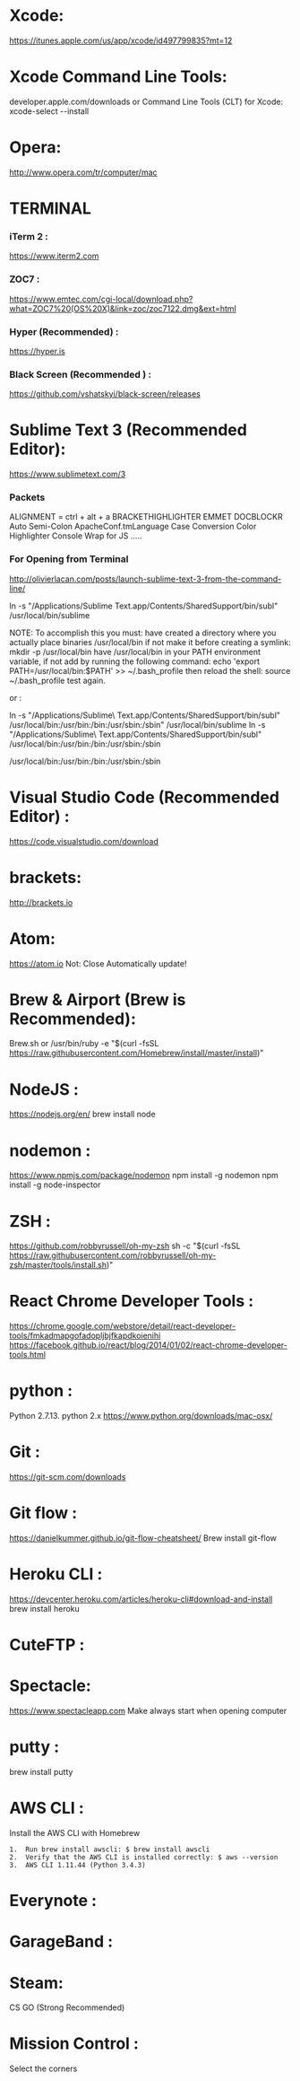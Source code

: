 # Xcode:
https://itunes.apple.com/us/app/xcode/id497799835?mt=12

# Xcode Command Line Tools:
developer.apple.com/downloads
or
Command Line Tools (CLT) for Xcode: 
xcode-select --install

# Opera:
http://www.opera.com/tr/computer/mac

# TERMINAL

### iTerm 2 :
https://www.iterm2.com

### ZOC7 :
https://www.emtec.com/cgi-local/download.php?what=ZOC7%20(OS%20X)&link=zoc/zoc7122.dmg&ext=html

### Hyper (Recommended) :
https://hyper.is

### Black Screen (Recommended ) :
https://github.com/vshatskyi/black-screen/releases

# Sublime Text 3 (Recommended Editor):
https://www.sublimetext.com/3

### Packets
ALIGNMENT = ctrl + alt + a
BRACKETHIGHLIGHTER
EMMET
DOCBLOCKR
Auto Semi-Colon
ApacheConf.tmLanguage
Case Conversion
Color Highlighter
Console Wrap for JS
.....

### For Opening from Terminal
 http://olivierlacan.com/posts/launch-sublime-text-3-from-the-command-line/

ln -s "/Applications/Sublime Text.app/Contents/SharedSupport/bin/subl" /usr/local/bin/sublime

NOTE: To accomplish this you must:
have created a directory where you actually place binaries /usr/local/bin if not make it before creating a symlink:
mkdir -p /usr/local/bin
have /usr/local/bin in your PATH environment variable, if not add by running the following command:
echo 'export PATH=/usr/local/bin:$PATH' >> ~/.bash_profile
then reload the shell:
source ~/.bash_profile
test again.

or :

ln -s "/Applications/Sublime\ Text.app/Contents/SharedSupport/bin/subl" /usr/local/bin:/usr/bin:/bin:/usr/sbin:/sbin" /usr/local/bin/sublime
ln -s "/Applications/Sublime\ Text.app/Contents/SharedSupport/bin/subl" /usr/local/bin:/usr/bin:/bin:/usr/sbin:/sbin

/usr/local/bin:/usr/bin:/bin:/usr/sbin:/sbin

# Visual Studio Code (Recommended Editor) :
https://code.visualstudio.com/download

# brackets:
http://brackets.io

# Atom:
https://atom.io
Not: Close Automatically  update!

# Brew & Airport (Brew is Recommended):
Brew.sh
or
/usr/bin/ruby -e "$(curl -fsSL https://raw.githubusercontent.com/Homebrew/install/master/install)"

# NodeJS :
https://nodejs.org/en/
brew install node

# nodemon :
https://www.npmjs.com/package/nodemon
npm install -g nodemon
npm install -g node-inspector

# ZSH :
https://github.com/robbyrussell/oh-my-zsh
sh -c "$(curl -fsSL https://raw.githubusercontent.com/robbyrussell/oh-my-zsh/master/tools/install.sh)"

# React Chrome Developer Tools :
https://chrome.google.com/webstore/detail/react-developer-tools/fmkadmapgofadopljbjfkapdkoienihi
https://facebook.github.io/react/blog/2014/01/02/react-chrome-developer-tools.html

# python :
Python 2.7.13.  python 2.x
https://www.python.org/downloads/mac-osx/

# Git :
https://git-scm.com/downloads

# Git flow :
https://danielkummer.github.io/git-flow-cheatsheet/
Brew install git-flow

# Heroku CLI :
https://devcenter.heroku.com/articles/heroku-cli#download-and-install
brew install heroku

# CuteFTP :

# Spectacle:
https://www.spectacleapp.com
Make always start when opening computer


# putty :
brew install putty

# AWS CLI :
Install the AWS CLI with Homebrew

	1.	Run brew install awscli: $ brew install awscli  
	2.	Verify that the AWS CLI is installed correctly: $ aws --version
	3.	AWS CLI 1.11.44 (Python 3.4.3)  

# Everynote :
# GarageBand :
# Steam:
CS GO (Strong Recommended)

# Mission Control : 
Select the corners

